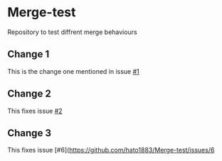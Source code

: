 # Merge-test
Repository to test diffrent merge behaviours

## Change 1
This is the change one mentioned in issue [#1](https://github.com/hato1883/Merge-test/issues/1)

## Change 2
This fixes issue [#2](https://github.com/hato1883/Merge-test/issues/2)

## Change 3
This fixes issue [#6](https://github.com/hato1883/Merge-test/issues/6
